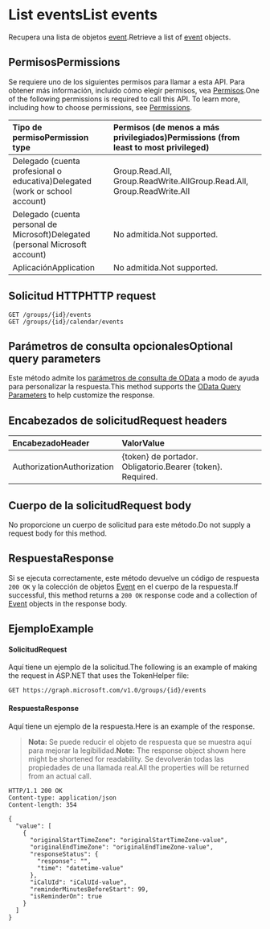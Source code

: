 # <a name="list-events"></a><span data-ttu-id="70592-101">List events</span><span class="sxs-lookup"><span data-stu-id="70592-101">List events</span></span>
<span data-ttu-id="70592-102">Recupera una lista de objetos [event](../resources/event.md).</span><span class="sxs-lookup"><span data-stu-id="70592-102">Retrieve a list of [event](../resources/event.md) objects.</span></span>

## <a name="permissions"></a><span data-ttu-id="70592-103">Permisos</span><span class="sxs-lookup"><span data-stu-id="70592-103">Permissions</span></span>
<span data-ttu-id="70592-p101">Se requiere uno de los siguientes permisos para llamar a esta API. Para obtener más información, incluido cómo elegir permisos, vea [Permisos](../../../concepts/permissions_reference.md).</span><span class="sxs-lookup"><span data-stu-id="70592-p101">One of the following permissions is required to call this API. To learn more, including how to choose permissions, see [Permissions](../../../concepts/permissions_reference.md).</span></span>

|<span data-ttu-id="70592-106">Tipo de permiso</span><span class="sxs-lookup"><span data-stu-id="70592-106">Permission type</span></span>      | <span data-ttu-id="70592-107">Permisos (de menos a más privilegiados)</span><span class="sxs-lookup"><span data-stu-id="70592-107">Permissions (from least to most privileged)</span></span>              |
|:--------------------|:---------------------------------------------------------|
|<span data-ttu-id="70592-108">Delegado (cuenta profesional o educativa)</span><span class="sxs-lookup"><span data-stu-id="70592-108">Delegated (work or school account)</span></span> | <span data-ttu-id="70592-109">Group.Read.All, Group.ReadWrite.All</span><span class="sxs-lookup"><span data-stu-id="70592-109">Group.Read.All, Group.ReadWrite.All</span></span>    |
|<span data-ttu-id="70592-110">Delegado (cuenta personal de Microsoft)</span><span class="sxs-lookup"><span data-stu-id="70592-110">Delegated (personal Microsoft account)</span></span> | <span data-ttu-id="70592-111">No admitida.</span><span class="sxs-lookup"><span data-stu-id="70592-111">Not supported.</span></span>    |
|<span data-ttu-id="70592-112">Aplicación</span><span class="sxs-lookup"><span data-stu-id="70592-112">Application</span></span> | <span data-ttu-id="70592-113">No admitida.</span><span class="sxs-lookup"><span data-stu-id="70592-113">Not supported.</span></span> |

## <a name="http-request"></a><span data-ttu-id="70592-114">Solicitud HTTP</span><span class="sxs-lookup"><span data-stu-id="70592-114">HTTP request</span></span>
<!-- { "blockType": "ignored" } -->
```http
GET /groups/{id}/events
GET /groups/{id}/calendar/events
```

## <a name="optional-query-parameters"></a><span data-ttu-id="70592-115">Parámetros de consulta opcionales</span><span class="sxs-lookup"><span data-stu-id="70592-115">Optional query parameters</span></span>
<span data-ttu-id="70592-116">Este método admite los [parámetros de consulta de OData](http://developer.microsoft.com/es-ES/graph/docs/overview/query_parameters) a modo de ayuda para personalizar la respuesta.</span><span class="sxs-lookup"><span data-stu-id="70592-116">This method supports the [OData Query Parameters](http://developer.microsoft.com/es-ES/graph/docs/overview/query_parameters) to help customize the response.</span></span>

## <a name="request-headers"></a><span data-ttu-id="70592-117">Encabezados de solicitud</span><span class="sxs-lookup"><span data-stu-id="70592-117">Request headers</span></span>
| <span data-ttu-id="70592-118">Encabezado</span><span class="sxs-lookup"><span data-stu-id="70592-118">Header</span></span>       | <span data-ttu-id="70592-119">Valor</span><span class="sxs-lookup"><span data-stu-id="70592-119">Value</span></span> |
|:---------------|:--------|
| <span data-ttu-id="70592-120">Authorization</span><span class="sxs-lookup"><span data-stu-id="70592-120">Authorization</span></span>  | <span data-ttu-id="70592-p102">{token} de portador. Obligatorio.</span><span class="sxs-lookup"><span data-stu-id="70592-p102">Bearer {token}. Required.</span></span>  |

## <a name="request-body"></a><span data-ttu-id="70592-123">Cuerpo de la solicitud</span><span class="sxs-lookup"><span data-stu-id="70592-123">Request body</span></span>
<span data-ttu-id="70592-124">No proporcione un cuerpo de solicitud para este método.</span><span class="sxs-lookup"><span data-stu-id="70592-124">Do not supply a request body for this method.</span></span>

## <a name="response"></a><span data-ttu-id="70592-125">Respuesta</span><span class="sxs-lookup"><span data-stu-id="70592-125">Response</span></span>
<span data-ttu-id="70592-126">Si se ejecuta correctamente, este método devuelve un código de respuesta `200 OK` y la colección de objetos [Event](../resources/event.md) en el cuerpo de la respuesta.</span><span class="sxs-lookup"><span data-stu-id="70592-126">If successful, this method returns a `200 OK` response code and a collection of [Event](../resources/event.md) objects in the response body.</span></span>

## <a name="example"></a><span data-ttu-id="70592-127">Ejemplo</span><span class="sxs-lookup"><span data-stu-id="70592-127">Example</span></span>
#### <a name="request"></a><span data-ttu-id="70592-128">Solicitud</span><span class="sxs-lookup"><span data-stu-id="70592-128">Request</span></span>
<span data-ttu-id="70592-129">Aquí tiene un ejemplo de la solicitud.</span><span class="sxs-lookup"><span data-stu-id="70592-129">The following is an example of making the request in ASP.NET that uses the TokenHelper file:</span></span>
<!-- {
  "blockType": "request",
  "name": "get_events"
}-->
```http
GET https://graph.microsoft.com/v1.0/groups/{id}/events
```

#### <a name="response"></a><span data-ttu-id="70592-130">Respuesta</span><span class="sxs-lookup"><span data-stu-id="70592-130">Response</span></span>
<span data-ttu-id="70592-131">Aquí tiene un ejemplo de la respuesta.</span><span class="sxs-lookup"><span data-stu-id="70592-131">Here is an example of the response.</span></span>
><span data-ttu-id="70592-132">**Nota:** Se puede reducir el objeto de respuesta que se muestra aquí para mejorar la legibilidad.</span><span class="sxs-lookup"><span data-stu-id="70592-132">**Note:** The response object shown here might be shortened for readability.</span></span> <span data-ttu-id="70592-133">Se devolverán todas las propiedades de una llamada real.</span><span class="sxs-lookup"><span data-stu-id="70592-133">All the properties will be returned from an actual call.</span></span>
<!-- {
  "blockType": "response",
  "truncated": true,
  "@odata.type": "microsoft.graph.event",
  "isCollection": true
} -->
```http
HTTP/1.1 200 OK
Content-type: application/json
Content-length: 354

{
  "value": [
    {
      "originalStartTimeZone": "originalStartTimeZone-value",
      "originalEndTimeZone": "originalEndTimeZone-value",
      "responseStatus": {
        "response": "",
        "time": "datetime-value"
      },
      "iCalUId": "iCalUId-value",
      "reminderMinutesBeforeStart": 99,
      "isReminderOn": true
    }
  ]
}
```

<!-- uuid: 8fcb5dbc-d5aa-4681-8e31-b001d5168d79
2015-10-25 14:57:30 UTC -->
<!-- {
  "type": "#page.annotation",
  "description": "List events",
  "keywords": "",
  "section": "documentation",
  "tocPath": ""
}-->
